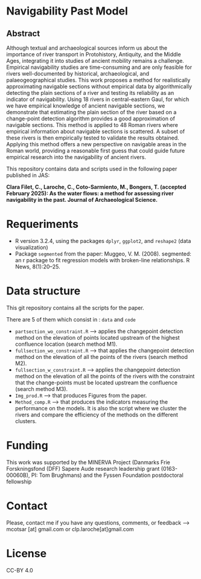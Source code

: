 # Navigability Past Model

## Abstract 

Although textual and archaeological sources inform us about the importance of river transport in Protohistory, Antiquity, and the Middle Ages, integrating it into studies of ancient mobility remains a challenge. Empirical navigability studies are time-consuming and are only feasible for rivers well-documented by historical, archaeological, and palaeogeographical studies. This work proposes a method for realistically approximating navigable sections without empirical data by algorithmically detecting the plain sections of a river and testing its reliability as an indicator of navigability. Using 18 rivers in central-eastern Gaul, for which we have empirical knowledge of ancient navigable sections, we demonstrate that estimating the plain section of the river based on a change-point detection algorithm provides a good approximation of navigable sections. This method is applied to 48 Roman rivers where empirical information about navigable sections is scattered. A subset of these rivers is then empirically tested to validate the results obtained.
Applying this method offers a new perspective on navigable areas in the Roman world, providing a reasonable first guess that could guide future empirical research into the navigability of ancient rivers.

This repository contains data and scripts used in the following paper published in JAS:

**Clara Filet, C., Laroche, C., Coto-Sarmiento, M., Bongers, T. (accepted February 2025):  As the water flows: a method for assessing river navigability in the past. Journal of Archaeological Science.**


# Requeriments

* R version 3.2.4, using the packages `dplyr`, `ggplot2`, and `reshape2` (data visualization)
* Package `segmented` from the paper: Muggeo, V. M. (2008). segmented: an r package to fit regression models with broken-line relationships. R News, 8(1):20–25.

# Data structure

This git repository contains all the scripts for the paper.

There are 5 of them which consist in : `data` and `code`

* `partsection_wo_constraint.R` --> applies the changepoint detection method on the elevation of points located upstream of the highest confluence location (search method M1). 
* `fullsection_wo_constraint.R` --> that applies the changepoint detection method on the elevation of all the points of the rivers (search method M2).
* `fullsection_w_constraint.R` --> applies the changepoint detection method on the elevation of all the points of the rivers with the constraint that the change-points must be located upstream the confluence (search method M3).
* `Img_prod.R` --> that produces Figures from the paper.
* `Method_comp.R` --> that produces the indicators measuring the performance on the models. It is also the script where we cluster the rivers and compare the efficiency of the methods on the different clusters.



# Funding

This work was supported by the MINERVA Project (Danmarks Frie Forskningsfond (DFF) Sapere Aude research leadership grant (0163-00060B), PI: Tom Brughmans) and the Fyssen Foundation postdoctoral fellowship

# Contact

Please, contact me if you have any questions, comments, or feedback --> mcotsar [at] gmail.com or clp.laroche[at]gmail.com

# License
CC-BY 4.0





